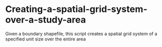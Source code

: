 # Creating-a-spatial-grid-system-over-a-study-area
Given a boundary shapefile, this script creates a spatial grid system of a specified unit size over the entire area
